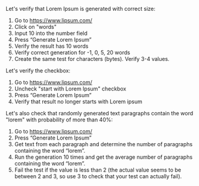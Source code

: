 Let's verify that Lorem Ipsum is generated with correct size:
1. Go to https://www.lipsum.com/
2. Click on "words"
2. Input 10 into the number field
3. Press “Generate Lorem Ipsum”
4. Verify the result has 10 words
5. Verify correct generation for -1, 0, 5, 20 words
6. Create the same test for characters (bytes). Verify 3-4 values.


Let's verify the checkbox:
1. Go to https://www.lipsum.com/
2. Uncheck "start with Lorem Ipsum" checkbox
3. Press “Generate Lorem Ipsum”
4. Verify that result no longer starts with Lorem ipsum


Let's also check that randomly generated text paragraphs contain the word "lorem" with probability of more than 40%:

1. Go to https://www.lipsum.com/
2. Press “Generate Lorem Ipsum”
3. Get text from each paragraph and determine the number of paragraphs containing the word “lorem”. 
4. Run the generation 10 times and get the average number of paragraphs containing the word “lorem”.
5. Fail the test if the value is less than 2 (the actual value seems to be between 2 and 3, so use 3 to check that your test can actually fail).